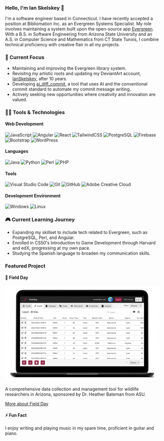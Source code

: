 ### Hello, I'm Ian Skelskey 👋

I'm a software engineer based in Connecticut. I have recently accepted a position at Bibliomation Inc. as an Evergreen Systems Specialist. My role involves maintaining a system built upon the open-source app [Evergreen](https://github.com/evergreen-library-system/Evergreen). With a B.S. in Software Engineering from Arizona State University and an A.S. in Computer Science and Mathematics from CT State Tunxis, I combine technical proficiency with creative flair in all my projects.

### 🎯 Current Focus

- Maintaining and improving the Evergreen library system.
- Revisitng my artistic roots and updating my DeviantArt account, [IanSkelskey](https://www.deviantart.com/ianskelskey), after 10 years.
- Developing [ai_diff_commit](https://github.com/IanSkelskey/ai-diff-commit), a tool that uses AI and the conventional commit standard to automate my commit message writing.
- Actively seeking new opportunities where creativity and innovation are valued.

### 👨‍💻 Tools & Technologies

#### Web Development

![JavaScript](https://img.shields.io/badge/javascript-%23323330.svg?style=for-the-badge&logo=javascript&logoColor=%23F7DF1E)
![Angular](https://img.shields.io/badge/angular-%23DD0031.svg?style=for-the-badge&logo=angular&logoColor=white)
![React](https://img.shields.io/badge/react-%2320232a.svg?style=for-the-badge&logo=react&logoColor=%2361DAFB)
![TailwindCSS](https://img.shields.io/badge/tailwindcss-%2338B2AC.svg?style=for-the-badge&logo=tailwind-css&logoColor=white)
![PostgreSQL](https://img.shields.io/badge/postgresql-%23336791.svg?style=for-the-badge&logo=postgresql&logoColor=white)
![Firebase](https://img.shields.io/badge/firebase-%23039BE5.svg?style=for-the-badge&logo=firebase)
![Bootstrap](https://img.shields.io/badge/bootstrap-%23563D7C.svg?style=for-the-badge&logo=bootstrap&logoColor=white)
![WordPress](https://img.shields.io/badge/WordPress-%23117AC9.svg?style=for-the-badge&logo=WordPress&logoColor=white)

#### Languages

![Java](https://img.shields.io/badge/java-%23ED8B00.svg?style=for-the-badge&logo=openjdk&logoColor=white)
![Python](https://img.shields.io/badge/python-3670A0?style=for-the-badge&logo=python&logoColor=ffdd54)
![Perl](https://img.shields.io/badge/perl-%23404d59.svg?style=for-the-badge&logo=perl&logoColor=white)
![PHP](https://img.shields.io/badge/php-%23777BB4.svg?style=for-the-badge&logo=php&logoColor=white)

#### Tools

![Visual Studio Code](https://img.shields.io/badge/Visual%20Studio%20Code-0078d7.svg?style=for-the-badge&logo=visual-studio-code&logoColor=white)
![Git](https://img.shields.io/badge/git-%23F05033.svg?style=for-the-badge&logo=git&logoColor=white)
![GitHub](https://img.shields.io/badge/github-%23121011.svg?style=for-the-badge&logo=github&logoColor=white)
![Adobe Creative Cloud](https://img.shields.io/badge/Adobe%20Creative%20Cloud-DA1F26.svg?style=for-the-badge&logo=Adobe%20Creative%20Cloud&logoColor=white)

#### Development Environment

![Windows](https://img.shields.io/badge/Windows-0078D6?style=for-the-badge&logo=windows&logoColor=white)
![Linux](https://img.shields.io/badge/Linux-FCC624?style=for-the-badge&logo=linux&logoColor=black)


### 🎮 Current Learning Journey

- Expanding my skillset to include tech related to Evergreen, such as PostgreSQL, Perl, and Angular.
- Enrolled in CS50's Introduction to Game Development through Harvard and edX, progressing at my own pace.
- Studying the Spanish language to broaden my communication skills.

### Featured Project

#### 🦎 Field Day

![Web UI Mockup](field-day-web-ui-mockup.png)

A comprehensive data collection and management tool for wildlife researchers in Arizona, sponsored by Dr. Heather Bateman from ASU.

[More about Field Day](https://github.com/Field-Day-2022)

#### ⚡ Fun Fact

I enjoy writing and playing music in my spare time, proficient in guitar and piano.
